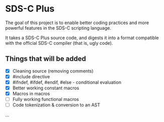 SDS-C Plus
==========

The goal of this project is to enable better coding practices and more powerful features in the SDS-C scripting language.

It takes a SDS-C Plus source code, and digests it into a format compatible with the official SDS-C compiler (that is, ugly code).

Things that will be added
-------------------------

- [x] Cleaning source (removing comments)
- [x] #include directive
- [x] #ifndef, #ifdef, #endif, #else - conditional evaluation
- [x] Better working constant macros
- [x] Macros in macros
- [ ] Fully working functional macros
- [ ] Code tokenization & conversion to an AST

...